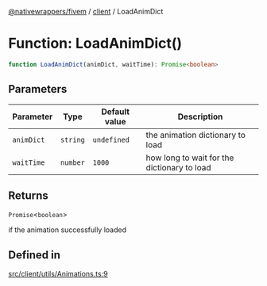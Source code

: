 [@nativewrappers/fivem](../../README.md) / [client](../README.md) / LoadAnimDict

# Function: LoadAnimDict()

```ts
function LoadAnimDict(animDict, waitTime): Promise<boolean>
```

## Parameters

| Parameter | Type | Default value | Description |
| ------ | ------ | ------ | ------ |
| `animDict` | `string` | `undefined` | the animation dictionary to load |
| `waitTime` | `number` | `1000` | how long to wait for the dictionary to load |

## Returns

`Promise`\<`boolean`\>

if the animation successfully loaded

## Defined in

[src/client/utils/Animations.ts:9](https://github.com/nativewrappers/fivem/blob/5ebb4b78605d0cb7cf468eefa811c3a586dedc74/src/client/utils/Animations.ts#L9)
